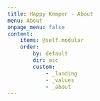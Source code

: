 ```yaml
---
title: Happy Kemper - About
menu: About
onpage_menu: false
content:
    items: @self.modular
    order:
        by: default
        dir: asc
        custom:
            - _landing
            - _values
            - _about
---
```



